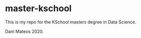 # master-kschool

This is my repo for the KSchool masters degree in Data Science.

Dani Mateos 2020.
